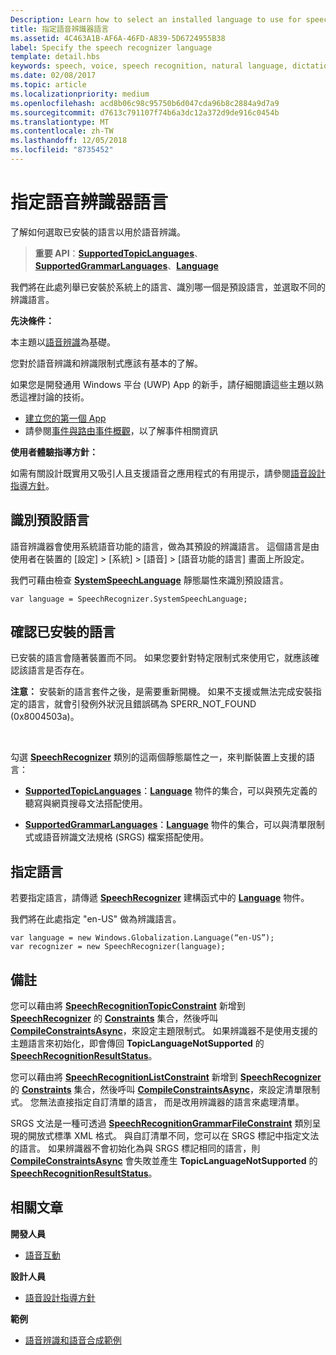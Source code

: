 ```yaml
---
Description: Learn how to select an installed language to use for speech recognition.
title: 指定語音辨識器語言
ms.assetid: 4C463A1B-AF6A-46FD-A839-5D6724955B38
label: Specify the speech recognizer language
template: detail.hbs
keywords: speech, voice, speech recognition, natural language, dictation, input, user interaction, 語音, 聲音, 語音辨識, 自然語言, 聽寫, 輸入, 使用者互動
ms.date: 02/08/2017
ms.topic: article
ms.localizationpriority: medium
ms.openlocfilehash: acd8b06c98c95750b6d047cda96b8c2884a9d7a9
ms.sourcegitcommit: d7613c791107f74b6a3dc12a372d9de916c0454b
ms.translationtype: MT
ms.contentlocale: zh-TW
ms.lasthandoff: 12/05/2018
ms.locfileid: "8735452"
---
```

# <a name="specify-the-speech-recognizer-language"></a>指定語音辨識器語言


了解如何選取已安裝的語言以用於語音辨識。

> **重要 API**：[**SupportedTopicLanguages**](https://msdn.microsoft.com/library/windows/apps/dn653251)、[**SupportedGrammarLanguages**](https://msdn.microsoft.com/library/windows/apps/dn653250)、[**Language**](https://msdn.microsoft.com/library/windows/apps/br206804)


我們將在此處列舉已安裝於系統上的語言、識別哪一個是預設語言，並選取不同的辨識語言。

**先決條件：**

本主題以[語音辨識](speech-recognition.md)為基礎。

您對於語音辨識和辨識限制式應該有基本的了解。

如果您是開發通用 Windows 平台 (UWP) App 的新手，請仔細閱讀這些主題以熟悉這裡討論的技術。

-   [建立您的第一個 App](https://msdn.microsoft.com/library/windows/apps/bg124288)
-   請參閱[事件與路由事件概觀](https://msdn.microsoft.com/library/windows/apps/mt185584)，以了解事件相關資訊

**使用者體驗指導方針：**

如需有關設計既實用又吸引人且支援語音之應用程式的有用提示，請參閱[語音設計指導方針](https://msdn.microsoft.com/library/windows/apps/dn596121)。

## <a name="identify-the-default-language"></a>識別預設語言


語音辨識器會使用系統語音功能的語言，做為其預設的辨識語言。 這個語言是由使用者在裝置的 [設定] &gt; [系統] &gt; [語音] &gt; [語音功能的語言] 畫面上所設定。

我們可藉由檢查 [**SystemSpeechLanguage**](https://msdn.microsoft.com/library/windows/apps/dn653252) 靜態屬性來識別預設語言。

```CSharp
var language = SpeechRecognizer.SystemSpeechLanguage; 
```

## <a name="confirm-an-installed-language"></a>確認已安裝的語言


已安裝的語言會隨著裝置而不同。 如果您要針對特定限制式來使用它，就應該確認該語言是否存在。

**注意：** 安裝新的語言套件之後，是需要重新開機。 如果不支援或無法完成安裝指定的語言，就會引發例外狀況且錯誤碼為 SPERR\_NOT\_FOUND (0x8004503a)。

 

勾選 [**SpeechRecognizer**](https://msdn.microsoft.com/library/windows/apps/dn653226) 類別的這兩個靜態屬性之一，來判斷裝置上支援的語言：

-   [**SupportedTopicLanguages**](https://msdn.microsoft.com/library/windows/apps/dn653251)：[**Language**](https://msdn.microsoft.com/library/windows/apps/br206804) 物件的集合，可以與預先定義的聽寫與網頁搜尋文法搭配使用。

-   [**SupportedGrammarLanguages**](https://msdn.microsoft.com/library/windows/apps/dn653250)：[**Language**](https://msdn.microsoft.com/library/windows/apps/br206804) 物件的集合，可以與清單限制式或語音辨識文法規格 (SRGS) 檔案搭配使用。

## <a name="specify-a-language"></a>指定語言


若要指定語言，請傳遞 [**SpeechRecognizer**](https://msdn.microsoft.com/library/windows/apps/br206804) 建構函式中的 [**Language**](https://msdn.microsoft.com/library/windows/apps/dn653226) 物件。

我們將在此處指定 "en-US" 做為辨識語言。


```CSharp
var language = new Windows.Globalization.Language(“en-US”); 
var recognizer = new SpeechRecognizer(language); 
```

## <a name="remarks"></a>備註


您可以藉由將 [**SpeechRecognitionTopicConstraint**](https://msdn.microsoft.com/library/windows/apps/dn631446) 新增到 [**SpeechRecognizer**](https://msdn.microsoft.com/library/windows/apps/dn653241) 的 [**Constraints**](https://msdn.microsoft.com/library/windows/apps/dn653226) 集合，然後呼叫 [**CompileConstraintsAsync**](https://msdn.microsoft.com/library/windows/apps/dn653240)，來設定主題限制式。 如果辨識器不是使用支援的主題語言來初始化，即會傳回 **TopicLanguageNotSupported** 的 [**SpeechRecognitionResultStatus**](https://msdn.microsoft.com/library/windows/apps/dn631433)。

您可以藉由將 [**SpeechRecognitionListConstraint**](https://msdn.microsoft.com/library/windows/apps/dn631421) 新增到 [**SpeechRecognizer**](https://msdn.microsoft.com/library/windows/apps/dn653241) 的 [**Constraints**](https://msdn.microsoft.com/library/windows/apps/dn653226) 集合，然後呼叫 [**CompileConstraintsAsync**](https://msdn.microsoft.com/library/windows/apps/dn653240)，來設定清單限制式。 您無法直接指定自訂清單的語言， 而是改用辨識器的語言來處理清單。

SRGS 文法是一種可透過 [**SpeechRecognitionGrammarFileConstraint**](https://msdn.microsoft.com/library/windows/apps/dn631412) 類別呈現的開放式標準 XML 格式。 與自訂清單不同，您可以在 SRGS 標記中指定文法的語言。 如果辨識器不會初始化為與 SRGS 標記相同的語言，則 [**CompileConstraintsAsync**](https://msdn.microsoft.com/library/windows/apps/dn653240) 會失敗並產生 **TopicLanguageNotSupported** 的 [**SpeechRecognitionResultStatus**](https://msdn.microsoft.com/library/windows/apps/dn631433)。

## <a name="related-articles"></a>相關文章

**開發人員**

* [語音互動](speech-interactions.md)

**設計人員**

* [語音設計指導方針](https://msdn.microsoft.com/library/windows/apps/dn596121)

**範例**

* [語音辨識和語音合成範例](http://go.microsoft.com/fwlink/p/?LinkID=619897)
 

 




